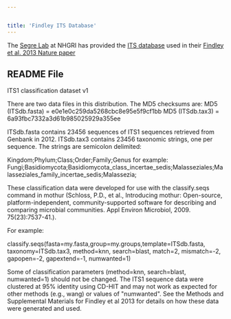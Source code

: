 ```yaml
---


title: 'Findley ITS Database'
---
```

The [Segre Lab](http://www.genome.gov/10000354) at NHGRI has provided
the [ ITS database](Media:Findley_ITS_database.zip) used in
their [Findley et al. 2013 Nature
paper](http://www.ncbi.nlm.nih.gov/pubmed/23698366)

## README File

ITS1 classification dataset v1

There are two data files in this distribution. The MD5 checksums are:
MD5 (ITSdb.fasta) = e0e1e0c259da5268cbc8e95e5f9cf1bb MD5 (ITSdb.tax3) =
6a93fbc7332a3d61b985025929a355ee

ITSdb.fasta contains 23456 sequences of ITS1 sequences retrieved from
Genbank in 2012. ITSdb.tax3 contains 23456 taxonomic strings, one per
sequence. The strings are semicolon delimited:

Kingdom;Phylum;Class;Order;Family;Genus for example:
Fungi;Basidiomycota;Basidiomycota\_class\_incertae\_sedis;Malasseziales;Malasseziales\_family\_incertae\_sedis;Malassezia;

These classification data were developed for use with the classify.seqs
command in mothur (Schloss, P.D., et al., Introducing mothur:
Open-source, platform-independent, community-supported software for
describing and comparing microbial communities. Appl Environ Microbiol,
2009. 75(23):7537-41.).

For example:

classify.seqs(fasta=my.fasta,group=my.groups,template=ITSdb.fasta,
taxonomy=ITSdb.tax3, method=knn, search=blast, match=2, mismatch=-2,
gapopen=-2, gapextend=-1, numwanted=1)

Some of classification parameters (method=knn, search=blast,
numwanted=1) should not be changed. The ITS1 sequence data were
clustered at 95% identity using CD-HIT and may not work as expected for
other methods (e.g., wang) or values of \"numwanted\". See the Methods
and Supplemental Materials for Findley et al 2013 for details on how
these data were generated and used.
